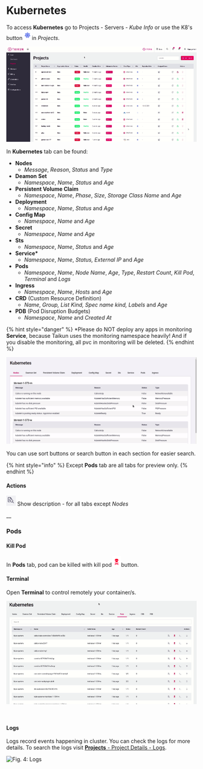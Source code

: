 # Kubernetes

To access **Kubernetes** go to Projects - Servers - _Kube Info_ or use the K8's button![](../../.gitbook/assets/kubernetes-active.png)in _Projects_.

![Fig. 2: Kubernetes](<../../.gitbook/assets/access kuberentes (1).gif>)



In **Kubernetes** tab can be found:

* **Nodes**
  * _Message_, _Reason_, _Status_ and _Type_
* **Deamon** **Set**
  * _Namespace_, _Name_, _Status_ and _Age_
* **Persistent Volume Claim**
  * _Namespace_, _Name_, _Phase_, _Size_, _Storage_ _Class_ _Name_ and _Age_
* **Deployment**
  * _Namespace_, _Name_, _Status_ and _Age_
* **Config Map**
  * _Namespace_, _Name_ and _Age_
* **Secret**
  * _Namespace_, _Name_ and _Age_
* **Sts**
  * _Namespace_, _Name_, _Status_ and _Age_
* **Service\***
  * _Namespace_, _Name_, _Status, External IP_ and _Age_
* **Pods**
  * _Namespace_, _Name_, _Node_ _Name_, _Age_, _Type_, _Restart_ _Count_, _Kill_ _Pod_, _Terminal_ and _Logs_
* **Ingress**
  * _Namespace_, _Name_, _Hosts_ and _Age_
* **CRD** (Custom Resource Definition)
  * _Name_, _Group, List Kind, Spec name kind, Labels_ and _Age_
* **PDB** (Pod Disruption Budgets)
  * _Namespace_, _Name_ and _Created At_

{% hint style="danger" %}
\*Please do NOT deploy any apps in monitoring **Service**, because Taikun uses the monitoring namespace heavily! And if you disable the monitoring, all pvc in monitoring will be deleted.
{% endhint %}



![Fig. 2: Kubernetes](../../.gitbook/assets/k8s.gif)

You can use sort buttons or search button in each section for easier search.

{% hint style="info" %}
Except **Pods** tab are all tabs for preview only.
{% endhint %}



#### Actions

![](../../.gitbook/assets/detuails.png) Show description - for all tabs except _Nodes_

__

### Pods

#### Kill Pod

In **Pods** tab, pod can be killed with kill pod![](<../../.gitbook/assets/kill pod (1).png>)button.

#### &#x20;<a href="#terminal" id="terminal"></a>

#### Terminal <a href="#terminal" id="terminal"></a>

Open **Terminal** to control remotely your container/s.

![Fig. 3: Terminal](<../../.gitbook/assets/kubernetes - terminal.gif>)

​

#### Logs <a href="#logs" id="logs"></a>

Logs record events happening in cluster. You can check the logs for more details. To search the logs visit [**Projects** - Project Details - Logs](https://itera.gitbook.io/taikun/user-guide-1/manager/projects/project-details#logs).

![Fig. 4: Logs](../../.gitbook/assets/kubernetes-logs.gif)
